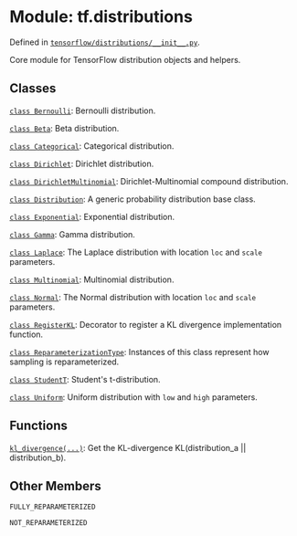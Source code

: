 <div itemscope itemtype="http://developers.google.com/ReferenceObject">
<meta itemprop="name" content="tf.distributions" />
<meta itemprop="property" content="FULLY_REPARAMETERIZED"/>
<meta itemprop="property" content="NOT_REPARAMETERIZED"/>
</div>

# Module: tf.distributions



Defined in [`tensorflow/distributions/__init__.py`](https://www.tensorflow.org/code/tensorflow/distributions/__init__.py).

Core module for TensorFlow distribution objects and helpers.

## Classes

[`class Bernoulli`](../tf/distributions/Bernoulli.md): Bernoulli distribution.

[`class Beta`](../tf/distributions/Beta.md): Beta distribution.

[`class Categorical`](../tf/distributions/Categorical.md): Categorical distribution.

[`class Dirichlet`](../tf/distributions/Dirichlet.md): Dirichlet distribution.

[`class DirichletMultinomial`](../tf/distributions/DirichletMultinomial.md): Dirichlet-Multinomial compound distribution.

[`class Distribution`](../tf/distributions/Distribution.md): A generic probability distribution base class.

[`class Exponential`](../tf/distributions/Exponential.md): Exponential distribution.

[`class Gamma`](../tf/distributions/Gamma.md): Gamma distribution.

[`class Laplace`](../tf/distributions/Laplace.md): The Laplace distribution with location `loc` and `scale` parameters.

[`class Multinomial`](../tf/distributions/Multinomial.md): Multinomial distribution.

[`class Normal`](../tf/distributions/Normal.md): The Normal distribution with location `loc` and `scale` parameters.

[`class RegisterKL`](../tf/distributions/RegisterKL.md): Decorator to register a KL divergence implementation function.

[`class ReparameterizationType`](../tf/distributions/ReparameterizationType.md): Instances of this class represent how sampling is reparameterized.

[`class StudentT`](../tf/distributions/StudentT.md): Student's t-distribution.

[`class Uniform`](../tf/distributions/Uniform.md): Uniform distribution with `low` and `high` parameters.

## Functions

[`kl_divergence(...)`](../tf/distributions/kl_divergence.md): Get the KL-divergence KL(distribution_a || distribution_b).

## Other Members

`FULLY_REPARAMETERIZED`

`NOT_REPARAMETERIZED`

